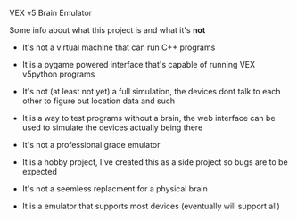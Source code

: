 VEX v5 Brain Emulator

Some info about what this project is and what it's **not**
 - It's not a virtual machine that can run C++ programs
 - It is a pygame powered interface that's capable of running VEX v5python programs

 - It's not (at least not yet) a full simulation, the devices dont talk to each other to figure out location data and such
 - It is a way to test programs without a brain, the web interface can be used to simulate the devices actually being there

 - It's not a professional grade emulator
 - It is a hobby project, I've created this as a side project so bugs are to be expected

 - It's not a seemless replacment for a physical brain
 - It is a emulator that supports most devices (eventually will support all)